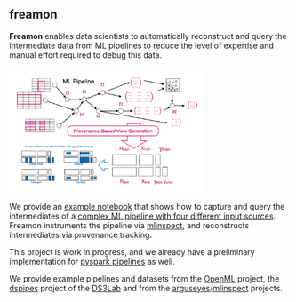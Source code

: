 ## freamon

__Freamon__ enables data scientists to automatically reconstruct and query the intermediate data from ML pipelines to reduce the level of expertise and manual effort required to debug this data.

<p align="left">
  <img src="overview.png" width="350" alt="overview">
</p>

We provide an [example notebook](view-reviews.ipynb) that shows how to capture and query the intermediates of a [complex ML pipeline with four different input sources](pipelines--mlinspect--amazon-reviews.py). Freamon instruments the pipeline via [mlinspect](https://github.com/stefan-grafberger/mlinspect), and reconstructs intermediates via provenance tracking. 

This project is work in progress, and we already have a preliminary implementation for [pyspark pipelines](preliminary-views-for-pyspark.ipynb) as well. 

We provide example pipelines and datasets from the [OpenML](https://www.openml.org) project, the [dspipes](https://github.com/DS3Lab/datascope-pipelines) project of the [DS3Lab](https://github.com/DS3Lab) and from the [arguseyes](https://github.com/schelterlabs/arguseyes)/[mlinspect](https://github.com/stefan-grafberger/mlinspect) projects.

